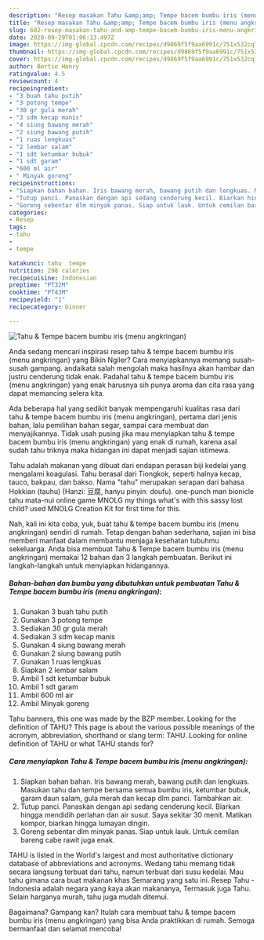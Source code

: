 ```yaml
---
description: "Resep masakan Tahu &amp;amp; Tempe bacem bumbu iris (menu angkringan) | Resep Bumbu Tahu &amp;amp; Tempe bacem bumbu iris (menu angkringan) Yang Paling Enak"
title: "Resep masakan Tahu &amp;amp; Tempe bacem bumbu iris (menu angkringan) | Resep Bumbu Tahu &amp;amp; Tempe bacem bumbu iris (menu angkringan) Yang Paling Enak"
slug: 602-resep-masakan-tahu-and-amp-tempe-bacem-bumbu-iris-menu-angkringan-resep-bumbu-tahu-and-amp-tempe-bacem-bumbu-iris-menu-angkringan-yang-paling-enak
date: 2020-09-29T01:06:13.497Z
image: https://img-global.cpcdn.com/recipes/d9869f5f9aa6991c/751x532cq70/tahu-tempe-bacem-bumbu-iris-menu-angkringan-foto-resep-utama.jpg
thumbnail: https://img-global.cpcdn.com/recipes/d9869f5f9aa6991c/751x532cq70/tahu-tempe-bacem-bumbu-iris-menu-angkringan-foto-resep-utama.jpg
cover: https://img-global.cpcdn.com/recipes/d9869f5f9aa6991c/751x532cq70/tahu-tempe-bacem-bumbu-iris-menu-angkringan-foto-resep-utama.jpg
author: Bertie Henry
ratingvalue: 4.5
reviewcount: 4
recipeingredient:
- "3 buah tahu putih"
- "3 potong tempe"
- "30 gr gula merah"
- "3 sdm kecap manis"
- "4 siung bawang merah"
- "2 siung bawang putih"
- "1 ruas lengkuas"
- "2 lembar salam"
- "1 sdt ketumbar bubuk"
- "1 sdt garam"
- "600 ml air"
- " Minyak goreng"
recipeinstructions:
- "Siapkan bahan bahan. Iris bawang merah, bawang putih dan lengkuas. Masukan tahu dan tempe bersama semua bumbu iris, ketumbar bubuk, garam daun salam, gula merah dan kecap dlm panci. Tambahkan air."
- "Tutup panci. Panaskan dengan api sedang cenderung kecil. Biarkan hingga mendidih perlahan dan air susut. Saya sekitar 30 menit. Matikan kompor, biarkan hingga lumayan dingin."
- "Goreng sebentar dlm minyak panas. Siap untuk lauk. Untuk cemilan bareng cabe rawit juga enak."
categories:
- Resep
tags:
- tahu
- 
- tempe

katakunci: tahu  tempe 
nutrition: 298 calories
recipecuisine: Indonesian
preptime: "PT32M"
cooktime: "PT43M"
recipeyield: "1"
recipecategory: Dinner

---
```



![Tahu &amp; Tempe bacem bumbu iris (menu angkringan)](https://img-global.cpcdn.com/recipes/d9869f5f9aa6991c/751x532cq70/tahu-tempe-bacem-bumbu-iris-menu-angkringan-foto-resep-utama.jpg)

Anda sedang mencari inspirasi resep tahu &amp; tempe bacem bumbu iris (menu angkringan) yang Bikin Ngiler? Cara menyiapkannya memang susah-susah gampang. andaikata salah mengolah maka hasilnya akan hambar dan justru cenderung tidak enak. Padahal tahu &amp; tempe bacem bumbu iris (menu angkringan) yang enak harusnya sih punya aroma dan cita rasa yang dapat memancing selera kita.

Ada beberapa hal yang sedikit banyak mempengaruhi kualitas rasa dari tahu &amp; tempe bacem bumbu iris (menu angkringan), pertama dari jenis bahan, lalu pemilihan bahan segar, sampai cara membuat dan menyajikannya. Tidak usah pusing jika mau menyiapkan tahu &amp; tempe bacem bumbu iris (menu angkringan) yang enak di rumah, karena asal sudah tahu triknya maka hidangan ini dapat menjadi sajian istimewa.

Tahu adalah makanan yang dibuat dari endapan perasan biji kedelai yang mengalami koagulasi. Tahu berasal dari Tiongkok, seperti halnya kecap, tauco, bakpau, dan bakso. Nama &#34;tahu&#34; merupakan serapan dari bahasa Hokkian (tauhu) (Hanzi: 豆腐, hanyu pinyin: doufu). one-punch man bionicle tahu mata-nui online game MNOLG my things what&#39;s with this sassy lost child? used MNOLG Creation Kit for first time for this.


Nah, kali ini kita coba, yuk, buat tahu &amp; tempe bacem bumbu iris (menu angkringan) sendiri di rumah. Tetap dengan bahan sederhana, sajian ini bisa memberi manfaat dalam membantu menjaga kesehatan tubuhmu sekeluarga. Anda bisa membuat Tahu &amp; Tempe bacem bumbu iris (menu angkringan) memakai 12 bahan dan 3 langkah pembuatan. Berikut ini langkah-langkah untuk menyiapkan hidangannya.

<!--inarticleads1-->

##### Bahan-bahan dan bumbu yang dibutuhkan untuk pembuatan Tahu &amp; Tempe bacem bumbu iris (menu angkringan):

1. Gunakan 3 buah tahu putih
1. Gunakan 3 potong tempe
1. Sediakan 30 gr gula merah
1. Sediakan 3 sdm kecap manis
1. Gunakan 4 siung bawang merah
1. Gunakan 2 siung bawang putih
1. Gunakan 1 ruas lengkuas
1. Siapkan 2 lembar salam
1. Ambil 1 sdt ketumbar bubuk
1. Ambil 1 sdt garam
1. Ambil 600 ml air
1. Ambil  Minyak goreng


Tahu banners, this one was made by the BZP member. Looking for the definition of TAHU? This page is about the various possible meanings of the acronym, abbreviation, shorthand or slang term: TAHU. Looking for online definition of TAHU or what TAHU stands for? 

<!--inarticleads2-->

##### Cara menyiapkan Tahu &amp; Tempe bacem bumbu iris (menu angkringan):

1. Siapkan bahan bahan. Iris bawang merah, bawang putih dan lengkuas. Masukan tahu dan tempe bersama semua bumbu iris, ketumbar bubuk, garam daun salam, gula merah dan kecap dlm panci. Tambahkan air.
1. Tutup panci. Panaskan dengan api sedang cenderung kecil. Biarkan hingga mendidih perlahan dan air susut. Saya sekitar 30 menit. Matikan kompor, biarkan hingga lumayan dingin.
1. Goreng sebentar dlm minyak panas. Siap untuk lauk. Untuk cemilan bareng cabe rawit juga enak.


TAHU is listed in the World&#39;s largest and most authoritative dictionary database of abbreviations and acronyms. Wedang tahu memang tidak secara langsung terbuat dari tahu, namun terbuat dari susu kedelai. Mau tahu gimana cara buat makanan khas Semarang yang satu ini. Resep Tahu - Indonesia adalah negara yang kaya akan makananya, Termasuk juga Tahu. Selain harganya murah, tahu juga mudah ditemui. 

Bagaimana? Gampang kan? Itulah cara membuat tahu &amp; tempe bacem bumbu iris (menu angkringan) yang bisa Anda praktikkan di rumah. Semoga bermanfaat dan selamat mencoba!
